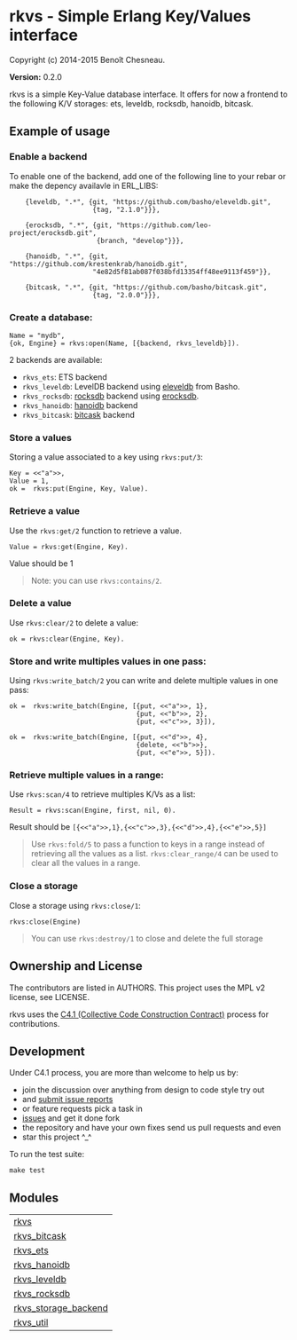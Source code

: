 

# rkvs - Simple Erlang Key/Values interface #

Copyright (c) 2014-2015 Benoît Chesneau.

__Version:__ 0.2.0

rkvs is a simple Key-Value database interface. It offers for now a frontend to
the following K/V storages: ets, leveldb, rocksdb, hanoidb, bitcask.

## Example of usage

### Enable a backend

To enable one of the backend, add one of the following line to your rebar or
make the depency availavle in ERL_LIBS:

```
    {leveldb, ".*", {git, "https://github.com/basho/eleveldb.git",
                     {tag, "2.1.0"}}},

    {erocksdb, ".*", {git, "https://github.com/leo-project/erocksdb.git",
                      {branch, "develop"}}},

    {hanoidb, ".*", {git, "https://github.com/krestenkrab/hanoidb.git",
                     "4e82d5f81ab087f038bfd13354ff48ee9113f459"}},

    {bitcask, ".*", {git, "https://github.com/basho/bitcask.git",
                     {tag, "2.0.0"}}},
```

### Create a database:

```
Name = "mydb",
{ok, Engine} = rkvs:open(Name, [{backend, rkvs_leveldb}]).
```

2 backends are available:

- `rkvs_ets`: ETS backend
- `rkvs_leveldb`: LevelDB backend using [eleveldb](https://github.com/basho/eleveldb) from Basho.
- `rkvs_rocksdb`: [rocksdb](http://rocksdb.org) backend using
  [erocksdb](https://github.com/leo-project/erocksdb).
- `rkvs_hanoidb`: [hanoidb](https://github.com/krestenkrab/hanoidb) backend
- `rkvs_bitcask`: [bitcask](https://github.com/basho/bitcask) backend

### Store a values

Storing a value associated to a key using `rkvs:put/3`:

```
Key = <<"a">>,
Value = 1,
ok =  rkvs:put(Engine, Key, Value).
```

### Retrieve a value

Use the `rkvs:get/2` function to retrieve a value.

```
Value = rkvs:get(Engine, Key).
```

Value should be 1

> Note: you can use `rkvs:contains/2`.

### Delete a value

Use `rkvs:clear/2` to delete a value:

```
ok = rkvs:clear(Engine, Key).
```

### Store and write multiples values in one pass:

Using `rkvs:write_batch/2` you can write and delete multiple values in one
pass:

```
ok =  rkvs:write_batch(Engine, [{put, <<"a">>, 1},
                                {put, <<"b">>, 2},
                                {put, <<"c">>, 3}]),

ok =  rkvs:write_batch(Engine, [{put, <<"d">>, 4},
                                {delete, <<"b">>},
                                {put, <<"e">>, 5}]).
```

### Retrieve multiple values in a range:

Use `rkvs:scan/4` to retrieve multiples K/Vs as a list:

```
Result = rkvs:scan(Engine, first, nil, 0).
```

Result should be `[{<<"a">>,1},{<<"c">>,3},{<<"d">>,4},{<<"e">>,5}]`

> Use `rkvs:fold/5` to pass a function to keys in a range instead of retrieving
> all the values as a list. `rkvs:clear_range/4` can be used to clear all the
> values in a range.

### Close a storage

Close a storage using `rkvs:close/1`:

```
rkvs:close(Engine)
```

> You can use `rkvs:destroy/1` to close and delete the full storage

## Ownership and License

The contributors are listed in AUTHORS. This project uses the MPL v2
license, see LICENSE.

rkvs uses the [C4.1 (Collective Code Construction
Contract)](http://rfc.zeromq.org/spec:22) process for contributions.

## Development

Under C4.1 process, you are more than welcome to help us by:

* join the discussion over anything from design to code style try out
* and [submit issue reports](https://github.com/refuge/rkvs/issues/new)
* or feature requests pick a task in
* [issues](https://github.com/refuge/rkvs/issues) and get it done fork
* the repository and have your own fixes send us pull requests and even
* star this project ^_^

To  run the test suite:

```
make test
```



## Modules ##


<table width="100%" border="0" summary="list of modules">
<tr><td><a href="http://github.com/refuge/rkvs/blob/master/doc/rkvs.md" class="module">rkvs</a></td></tr>
<tr><td><a href="http://github.com/refuge/rkvs/blob/master/doc/rkvs_bitcask.md" class="module">rkvs_bitcask</a></td></tr>
<tr><td><a href="http://github.com/refuge/rkvs/blob/master/doc/rkvs_ets.md" class="module">rkvs_ets</a></td></tr>
<tr><td><a href="http://github.com/refuge/rkvs/blob/master/doc/rkvs_hanoidb.md" class="module">rkvs_hanoidb</a></td></tr>
<tr><td><a href="http://github.com/refuge/rkvs/blob/master/doc/rkvs_leveldb.md" class="module">rkvs_leveldb</a></td></tr>
<tr><td><a href="http://github.com/refuge/rkvs/blob/master/doc/rkvs_rocksdb.md" class="module">rkvs_rocksdb</a></td></tr>
<tr><td><a href="http://github.com/refuge/rkvs/blob/master/doc/rkvs_storage_backend.md" class="module">rkvs_storage_backend</a></td></tr>
<tr><td><a href="http://github.com/refuge/rkvs/blob/master/doc/rkvs_util.md" class="module">rkvs_util</a></td></tr></table>

